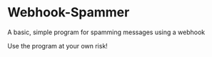 # Webhook-Spammer
A basic, simple program for spamming messages using a webhook

Use the program at your own risk!
